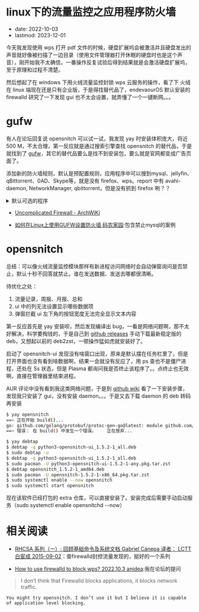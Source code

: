 # linux下的流量监控之应用程序防火墙
- date: 2022-10-03
- lastmod: 2023-12-01

今天我发现使用 wps 打开 pdf 文件的时候，硬盘扩展坞会被激活并且硬盘发出的声音就好像被扫描了一边目录（使用文件管理器打开休眠的硬盘时也是这个声音），刚开始我不太确信，一番操作反复试验后得到结果就是会激活硬盘扩展坞，至于原理和过程不清楚。

然后想起了在 windows 下用火绒流量监控封锁 wps 云服务的操作，看了下 火绒在 linux 端现在还是只有企业版，于是得找替代品了，endevaourOS 默认安装的 firewalld 研究了一下发现 gui 也不太会设置，就弄懂了一个一键断网。。。

# gufw 

有人在论坛回复说 opensnitch 可以试一试，我发现 yay 时安装体积庞大，将近 500 M，不太合理，第一反应就是通过搜索引擎查找 opensnitch 的替代品，于是就找到了 [gufw](https://costales.github.io/projects/gufw/)，其它的替代品要么是找不到安装包，要么就是官网都变成广告页面了。

添加新的防火墙规则，默认是预配置规则，应用程序中可以搜到mysql、jellyfin、qBittorrent、0AD、Skype等，就是没有 firefox、wps。report 中有 avahi-daemon, NetworkManager, qbittorrent，但是没有抓到 firefox 咧？？

<details>
<summary>默认可选的程序</summary>


```bash
$ sudo ufw app list
  AIM
  Bonjour
  CIFS
  DNS
  Deluge
  IMAP
  IMAPS
  IPP
  KTorrent
  Kerberos Admin
  Kerberos Full
  Kerberos KDC
  Kerberos Password
  LDAP
  LDAPS
  LPD
  MSN
  MSN SSL
  Mail submission
  NFS
  POP3
  POP3S
  PeopleNearby
  SMTP
  SSH
  Socks
  Telnet
  Transmission
  Transparent Proxy
  VNC
  WWW
  WWW Cache
  WWW Full
  WWW Secure
  XMPP
  Yahoo
  qBittorrent
  svnserve
```
</details>

- [Uncomplicated Firewall - ArchWiKi](https://wiki.archlinux.org/title/Uncomplicated_Firewall)

- [如何在Linux上使用GUFW设置防火墙 码农家园](https://www.codenong.com/f-set-up-firewall-gufw/):包含禁止mysql的案例

# opensnitch

总结：可以像火绒流量监控模块那样有新进程访问网络时会自动弹窗询问是否禁止，默认十秒不回答就禁止。谁在发送数据、发送去哪都很清晰。

待优化之处：
1. 流量记录，周报、月报、总和
2. ui 中的列无法设置显示哪些数据项
3. 弹窗拦截 ui 左下角的按钮宽度无法完全显示文本内容

第一反应首先是 yay 安装呗，然后发现编译出 bug，一看是网络问题啊，那不太好解决，科学要掏钱的，于是自己到 [github releases](https://github.com/evilsocket/opensnitch/releases) 手动下载最新稳定版的 deb，又想起以前的 deb2zst，一顿操作猛如虎就安装好了。

启动了 opensnitch-ui 发现没有啥窗口出现，原来是默认摆在任务栏里了，但是打开界面也没有看到啥数据啊，结果一会就没有反应了，用 ps 查也不是僵尸进程，还处在 Ss 状态，但是 Plasma 都询问我是否终止该程序了。。点终止也无效啊，直接在管理器里结束进程。

AUR 评论中没有看到我这类网络问题，于是到 [github wiki](https://github.com/evilsocket/opensnitch/wiki/) 看了一下安装步骤，发现我只安装了 gui，没有安装 daemon。。。于是又去下载 daemon 的 deb 转码再安装

```bash
$ yay opensnitch
==> 正在开始 build()...
go: github.com/golang/protobuf/protoc-gen-go@latest: module github.com/golang/protobuf/protoc-gen-go: Get "https://proxy.golang.org/github.com/golang/protobuf/protoc-gen-go/@v/list": dial tcp 172.217.163.49:443: i/o timeout
==> 错误： 在 build() 中发生一个错误。    正在放弃...

$ yay debtap
$ debtap -q python3-opensnitch-ui_1.5.2-1_all.deb 
$ sudo debtap -u
$ debtap -q python3-opensnitch-ui_1.5.2-1_all.deb 
$ sudo pacman -U python3-opensnitch-ui-1.5.2-1-any.pkg.tar.zst
$ debtap opensnitch_1.5.2-1_amd64.deb
$ sudo pacman -U opensnitch-1.5.2-1-x86_64.pkg.tar.zst
$ sudo systemctl enable --now opensnitch
$ sudo systemctl start opensnitch
```

现在该软件已经打包的 extra 仓库，可以直接安装了。安装完成后需要手动启动服务（sudo systemctl enable opensnitchd --now）

# 相关阅读

- [RHCSA 系列（一）: 回顾基础命令及系统文档 Gabriel Cánepa 译者： LCTT 白宦成 2015-09-02](https://linux.cn/article-6133-1.html)：查firewalld封控流量发现的，挺好的一个系列

- [How to use firewalld to block wps? 2022.10.3 anidea](https://forum.endeavouros.com/t/how-to-use-firewalld-to-block-wps/32421):我在论坛的提问
> I don’t think that Firewalld blocks applications, it blocks network traffic.

	You might try opensnitch. I don’t use it but I believe it is capable of application level blocking.
